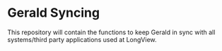 # Gerald Syncing
This repository will contain the functions to keep Gerald in sync with all systems/third party applications used at LongView. 


